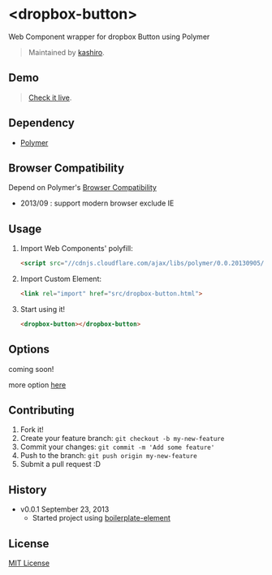 # &lt;dropbox-button&gt;

Web Component wrapper for dropbox Button using Polymer

> Maintained by [kashiro](https://github.com/kashiro).

## Demo

> [Check it live](http://kashiro.github.io/dropbox-button/index.html).

## Dependency

* [Polymer](http://www.polymer-project.org/)

## Browser Compatibility

Depend on Polymer's [Browser Compatibility](http://www.polymer-project.org/compatibility.html)

* 2013/09 : support modern browser exclude IE

## Usage

1. Import Web Components' polyfill:

	```html
	<script src="//cdnjs.cloudflare.com/ajax/libs/polymer/0.0.20130905/polymer.min.js"></script>
	```

2. Import Custom Element:

	```html
	<link rel="import" href="src/dropbox-button.html">
	```

3. Start using it!

	```html
	<dropbox-button></dropbox-button>
	```

## Options

coming soon!

more option [here](https://www.dropbox.com/developers/dropins)


## Contributing

1. Fork it!
2. Create your feature branch: `git checkout -b my-new-feature`
3. Commit your changes: `git commit -m 'Add some feature'`
4. Push to the branch: `git push origin my-new-feature`
5. Submit a pull request :D

## History

* v0.0.1 September 23, 2013
	* Started project using [boilerplate-element](https://github.com/customelements/boilerplate-element)

## License

[MIT License](http://opensource.org/licenses/MIT)
